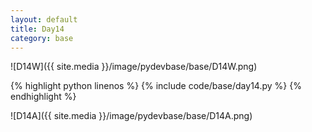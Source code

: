 ```yaml
---
layout: default
title: Day14
category: base
---
```


![D14W]({{ site.media }}/image/pydevbase/base/D14W.png)

{% highlight python linenos %}
{% include code/base/day14.py %}
{% endhighlight %}

![D14A]({{ site.media }}/image/pydevbase/base/D14A.png)
